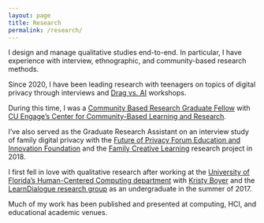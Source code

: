 ```yaml
---
layout: page
title: Research
permalink: /research/
---
```


I design and manage qualitative studies end-to-end. In particular, I have experience with interview, ethnographic, and community-based research methods.

Since 2020, I have been leading research with teenagers on topics of digital privacy through interviews and [Drag vs. AI](https://www.ajl.org/drag-vs-ai) workshops. 

During this time, I was a [Community Based Research Graduate Fellow](https://www.colorado.edu/cuengage/graduate-fellowship-community-based-research-0/) with [CU Engage’s Center for Community-Based Learning and Research](https://www.colorado.edu/cuengage/). 

I’ve also served as the Graduate Research Assistant on an interview study of family digital privacy with the [Future of Privacy Forum Education and Innovation Foundation](https://fpf.org/future-privacy-forum-education-innovation-foundation/) and the [Family Creative Learning](https://www.familycreativelearning.org/) research project in 2018. 

I first fell in love with qualitative research after working at the [University of Florida’s Human-Centered Computing department](https://www.cise.ufl.edu/academics/graduate/phd/hcc/) with [Kristy Boyer](https://learndialogue.org/person.php?id=keboyer) and the [LearnDialogue research group](https://learndialogue.org/) as an undergraduate in the summer of 2017.
  
Much of my work has been published and presented at computing, HCI, and educational academic venues. 
